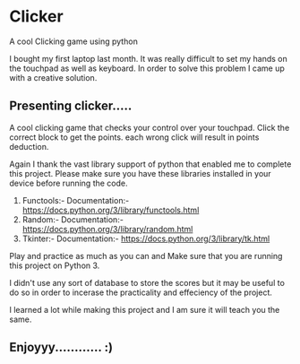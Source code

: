 # Clicker
A cool Clicking game using python

I bought my first laptop last month. It was really difficult to set my hands on the touchpad as well as keyboard. In order to solve this problem I came up with a creative solution. 

## Presenting clicker.....

A cool clicking game that checks your control over your touchpad. Click the correct block to get the points. each wrong click will result in points deduction.

Again I thank the vast library support of python that enabled me to complete this project. Please make sure you have these libraries installed in your device before running the code.

1. Functools:- Documentation:- https://docs.python.org/3/library/functools.html
2. Random:- Documentation:- https://docs.python.org/3/library/random.html
3. Tkinter:- Documentation:- https://docs.python.org/3/library/tk.html

Play and practice as much as you can and Make sure that you are running this project on Python 3.

I didn't use any sort of database to store the scores but it may be useful to do so in order to incerase the practicality and effeciency of the project.

I learned a lot while making this project and I am sure it will teach you the same.

## Enjoyyy............ :)
